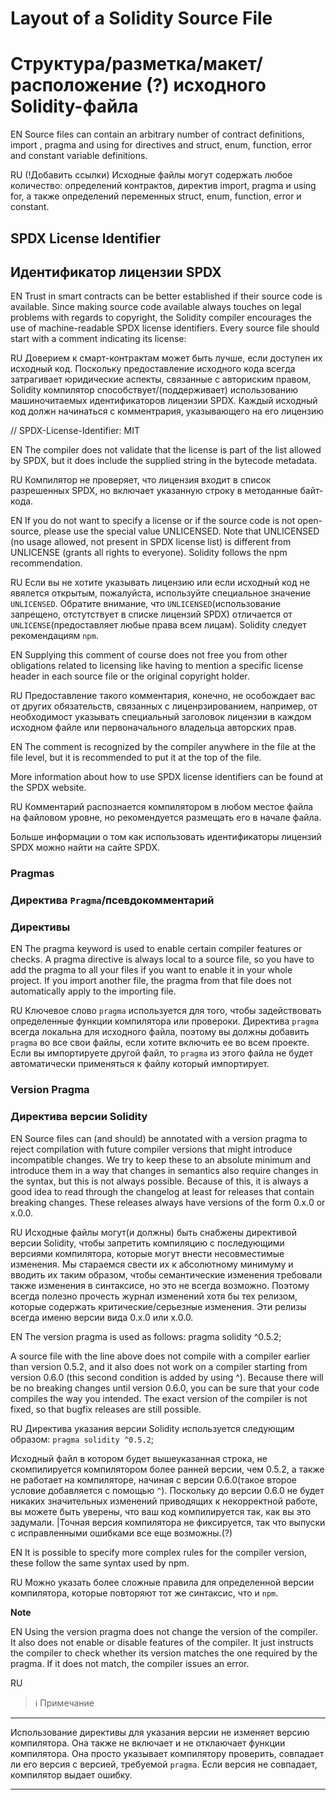 # Layout of a Solidity Source File
# Структура/разметка/макет/расположение (?) исходного Solidity-файла

EN
Source files can contain an arbitrary number of contract definitions, import , pragma and using for directives and struct, enum, function, error and constant variable definitions.

RU (!Добавить ссылки)
Исходные файлы могут содержать любое количество: определений контрактов, директив import, pragma и using for, а также определений переменных struct, enum, function, error и constant.

## SPDX License Identifier
## Идентификатор лицензии SPDX

EN
Trust in smart contracts can be better established if their source code is available. Since making source code available always touches on legal problems with regards to copyright, the Solidity compiler encourages the use of machine-readable SPDX license identifiers. Every source file should start with a comment indicating its license:

RU
Доверием к смарт-контрактам может быть лучше, если доступен их исходный код. Поскольку предоставление исходного кода всегда затрагивает юридические аспекты, связанные с авториским правом, Solidity компилятор способствует/(поддерживает) использованию машиночитаемых идентификаторов лицензии SPDX. Каждый исходный код должн начинаться с комментрария, указывающего на его лицензию

// SPDX-License-Identifier: MIT

EN
The compiler does not validate that the license is part of the list allowed by SPDX, but it does include the supplied string in the bytecode metadata.

RU
Компилятор не проверяет, что лицензия входит в список разрешенных SPDX, но включает указанную строку в методанные байт-кода.

EN
If you do not want to specify a license or if the source code is not open-source, please use the special value UNLICENSED. Note that UNLICENSED (no usage allowed, not present in SPDX license list) is different from UNLICENSE (grants all rights to everyone). Solidity follows the npm recommendation.

RU
Если вы не хотите указывать лицензию или если исходный код не явялется открытым, пожалуйста, используйте специальное значение `UNLICENSED`. Обратите внимание, что `UNLICENSED`(использование запрещено, отстутствует в списке лицензий SPDX) отличается от `UNLICENSE`(предоставляет любые права всем лицам). Solidity следует рекомендациям `npm`.

EN
Supplying this comment of course does not free you from other obligations related to licensing like having to mention a specific license header in each source file or the original copyright holder.

RU
Предоставление такого комментария, конечно, не особождает вас от других обязательств, связанных с лиценрзированием, например, от необходимост указывать специальный заголовок лицензии в каждом исходном файле или первоначального владельца авторских прав.

EN
The comment is recognized by the compiler anywhere in the file at the file level, but it is recommended to put it at the top of the file.

More information about how to use SPDX license identifiers can be found at the SPDX website.

RU
Комментарий распознается компилятором в любом местое файла на файловом уровне, но рекомендуется размещать его в начале файла.

Больше информации о том как использовать идентификаторы лицензий SPDX можно найти на сайте SPDX.

### Pragmas
### Директива `Pragma`/псевдокомментарий
### Директивы

EN
The pragma keyword is used to enable certain compiler features or checks. A pragma directive is always local to a source file, so you have to add the pragma to all your files if you want to enable it in your whole project. If you import another file, the pragma from that file does not automatically apply to the importing file.

RU
Ключевое слово `pragma` используется для того, чтобы задействовать определенные функции компилятора или провероки. Директива `pragma` всегда локальна для исходного файла, поэтому вы должны добавить `pragma` во все свои файлы, если хотите включить ее во всем проекте. Если вы импортируете другой файл, то `pragma` из этого файла не будет автоматически применяться к файлу который импортирует.

### Version Pragma
### Директива версии Solidity

EN
Source files can (and should) be annotated with a version pragma to reject compilation with future compiler versions that might introduce incompatible changes. We try to keep these to an absolute minimum and introduce them in a way that changes in semantics also require changes in the syntax, but this is not always possible. Because of this, it is always a good idea to read through the changelog at least for releases that contain breaking changes. These releases always have versions of the form 0.x.0 or x.0.0.


RU
Исходные файлы могут(и должны) быть снабжены директивой версии Solidity, чтобы запретить компиляцию с последующими версиями компилятора, которые могут внести несовместимые изменения. Мы стараемся свести их к абсолютному минимуму и вводить их таким образом, чтобы семантические изменения требовали также изменения в синтаксисе, но это не всегда возможно. Поэтому всегда полезно прочесть журнал изменений хотя бы тех релизом, которые содержать критические/серьезные изменения. Эти релизы всегда именю версии вида 0.x.0 или x.0.0.

EN
The version pragma is used as follows: pragma solidity ^0.5.2;

A source file with the line above does not compile with a compiler earlier than version 0.5.2, and it also does not work on a compiler starting from version 0.6.0 (this second condition is added by using ^). Because there will be no breaking changes until version 0.6.0, you can be sure that your code compiles the way you intended. The exact version of the compiler is not fixed, so that bugfix releases are still possible.

RU
Директива указания версии Solidity используется следующим образом: `pragma solidity ^0.5.2`;

Исходный файл в котором будет вышеуказанная строка, не cкомпилируется компилятором более ранней версии, чем 0.5.2, а также не работает на компиляторе, начиная с версии 0.6.0(такое второе условие добавляется с помощью `^`). Поскольку до версии 0.6.0 не будет никаких значительных изменений приводящих к некорректной работе, вы можете быть уверены, что ваш код компилируется так, как вы это задумали.  |Точная версия компилятора не фиксируется, так что выпуски с исправленными ошибками все еще возможны.(?)

EN
It is possible to specify more complex rules for the compiler version, these follow the same syntax used by npm.

RU
Можно указать более сложные правила для определенной версии компилятора, которые повторяют тот же синтаксис, что и `npm`.

**Note**

EN
Using the version pragma does not change the version of the compiler. It also does not enable or disable features of the compiler. It just instructs the compiler to check whether its version matches the one required by the pragma. If it does not match, the compiler issues an error.

RU
> <c>ℹ️ Примечание</c>
___
Использование директивы для указания версии не изменяет версию компилятора. Она также не включает и не отклаючает функции компилятора. Она просто указывает компилятору проверить, совпадает ли его версия с версией, требуемой `pragma`. Если версия не совпадает, компилятор выдает ошибку.
___